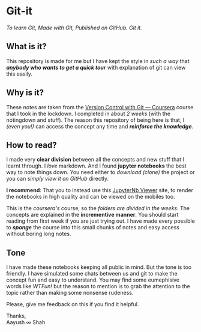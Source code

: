 # Git-it
*To learn Git, Made with Git, Published on GitHub. Git it.*

## What is it?
This repository is made for me but I have kept the style in *such a way* that ***anybody who wants to get a quick tour*** with explanation of git
can view this easily.

## Why is it?
These notes are taken from the [Version Control with Git — Coursera](https://www.coursera.org/learn/version-control-with-git/) course that I took in the lockdown.
I completed in about *2 weeks* (with the notingdown and stuff). The reason this repository of being here is that, I *(even you!)* can access the concept any time and
***reinforce the knowledge***. 

## How to read?
I made very **clear division** between all the concepts and new stuff that I learnt through. I *love* markdown. And I found **jupyter notebooks** the best way to note things
down. You need either to *download (clone)* the project or you can *simply view it on GitHub* directly.

**I recommend**: That you to instead use this [JupyterNb Viewer](https://nbviewer.jupyter.org/github/AayushSameerShah/Git-it/tree/main/) site, to render the notebooks in high 
quality and can be viewed on the mobiles too.

This is the *coursera's* course, so the *folders are divided in the weeks*. The concepts are explained in the **incrementive manner**. You should start reading from first week
if you are just trying out. I have made every possible to ***sponge*** the course into this small chunks of notes and easy access without boring long notes.

## Tone
I have made these notebooks keeping all public in mind. But the tone is too friendly. I have simulated some chats between us and git to make the concept fun and easy
to understand. You may find some eumephisive words like *WTFun!* but the reason to mention is to grab the attention to the topic rather than making some nonsense rudeness.

Please, give me feedback on this if you find it helpful.

Thanks,<br>
Aayush ∞ Shah
